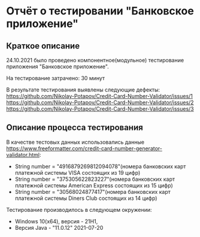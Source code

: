 # Отчёт о тестировании "Банковское приложение"

## Краткое описание

24.10.2021 было проведено компонентное(модульное) тестирование приложения "Банковское приложение".

На тестирование затрачено: 30 минут

В результате тестирования выявлены следующие дефекты:
https://github.com/Nikolay-Potapov/Credit-Card-Number-Validator/issues/1
https://github.com/Nikolay-Potapov/Credit-Card-Number-Validator/issues/2
https://github.com/Nikolay-Potapov/Credit-Card-Number-Validator/issues/3

## Описание процесса тестирования

В качестве тестовых данных использовались данные https://www.freeformatter.com/credit-card-number-generator-validator.html:
* String number = "4916879269812094078"(номера банковских карт платежной системы VISA состоящих из 19 цифр)
* String number = "375305622823227"(номера банковских карт платежной системы American Express состоящих из 15 цифр)
* String number = "30568024877417"(номера банковских карт платежной системы Diners Club состоящих из 14 цифр)

Тестирование производилось в следующем окружении:
* Windows 10(x64), версия - 21H1,
* Версия Java - "11.0.12" 2021-07-20